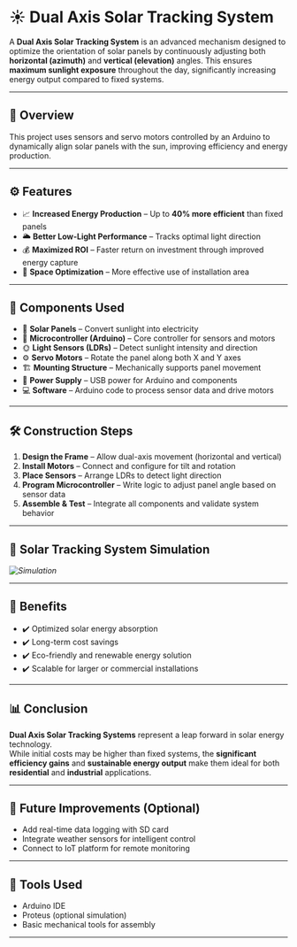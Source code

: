 # ☀️ Dual Axis Solar Tracking System

A **Dual Axis Solar Tracking System** is an advanced mechanism designed to optimize the orientation of solar panels by continuously adjusting both **horizontal (azimuth)** and **vertical (elevation)** angles. This ensures **maximum sunlight exposure** throughout the day, significantly increasing energy output compared to fixed systems.

---

## 📖 Overview

This project uses sensors and servo motors controlled by an Arduino to dynamically align solar panels with the sun, improving efficiency and energy production.

---

## ⚙️ Features

- 📈 **Increased Energy Production** – Up to **40% more efficient** than fixed panels  
- 🌥 **Better Low-Light Performance** – Tracks optimal light direction  
- 💰 **Maximized ROI** – Faster return on investment through improved energy capture  
- 📐 **Space Optimization** – More effective use of installation area  

---

## 🧱 Components Used

- 🔋 **Solar Panels** – Convert sunlight into electricity  
- 🧠 **Microcontroller (Arduino)** – Core controller for sensors and motors  
- 🌞 **Light Sensors (LDRs)** – Detect sunlight intensity and direction  
- ⚙️ **Servo Motors** – Rotate the panel along both X and Y axes  
- 🏗 **Mounting Structure** – Mechanically supports panel movement  
- 🔌 **Power Supply** – USB power for Arduino and components  
- 💻 **Software** – Arduino code to process sensor data and drive motors  

---

## 🛠️ Construction Steps

1. **Design the Frame** – Allow dual-axis movement (horizontal and vertical)  
2. **Install Motors** – Connect and configure for tilt and rotation  
3. **Place Sensors** – Arrange LDRs to detect light direction  
4. **Program Microcontroller** – Write logic to adjust panel angle based on sensor data  
5. **Assemble & Test** – Integrate all components and validate system behavior  

---

## 🔌 Solar Tracking System Simulation

*![Simulation](https://github.com/user-attachments/assets/54994893-354a-430e-9aea-115a5efbfa19)*

---
## 🌱 Benefits

- ✔️ Optimized solar energy absorption  
- ✔️ Long-term cost savings  
- ✔️ Eco-friendly and renewable energy solution  
- ✔️ Scalable for larger or commercial installations  

---

## 📊 Conclusion

**Dual Axis Solar Tracking Systems** represent a leap forward in solar energy technology.  
While initial costs may be higher than fixed systems, the **significant efficiency gains** and **sustainable energy output** make them ideal for both **residential** and **industrial** applications.

---

## 🚀 Future Improvements (Optional)

- Add real-time data logging with SD card  
- Integrate weather sensors for intelligent control  
- Connect to IoT platform for remote monitoring  

---

## 📎 Tools Used

- Arduino IDE  
- Proteus (optional simulation)  
- Basic mechanical tools for assembly  

---
